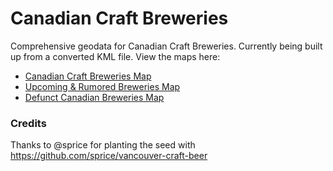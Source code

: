 Canadian Craft Breweries
========================

Comprehensive geodata for Canadian Craft Breweries. Currently being built up from a converted KML file. View the maps here:

* [Canadian Craft Breweries Map](https://github.com/mezzoblue/canadian-craft-breweries/blob/master/canadian-craft-breweries.geojson)
* [Upcoming & Rumored Breweries Map](https://github.com/mezzoblue/canadian-craft-breweries/blob/master/upcoming-rumoured.geojson)
* [Defunct Canadian Breweries Map](https://github.com/mezzoblue/canadian-craft-breweries/blob/master/defunct.geojson)

### Credits

Thanks to @sprice for planting the seed with https://github.com/sprice/vancouver-craft-beer
